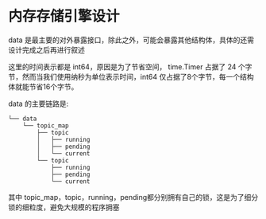 # 内存存储引擎设计

data 是最主要的对外暴露接口，除此之外，可能会暴露其他结构体，具体的还需设计完成之后再进行叙述

这里的时间表示都是 int64，原因是为了节省空间， time.Timer 占据了 24 个字节，然而当我们使用纳秒为单位表示时间，int64 仅占据了8个字节，每一个结构体就能节省16个字节。

data 的主要链路是:
```
└── data
    └── topic_map
        ├── topic
        │   ├── running
        │   ├── pending
        │   └── current
        └── topic
            ├── running
            ├── pending
            └── current
```

其中 topic_map，topic，running，pending都分别拥有自己的锁，这是为了细分锁的细粒度，避免大规模的程序拥塞